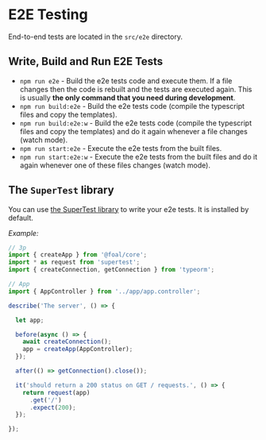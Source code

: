 # E2E Testing

End-to-end tests are located in the `src/e2e` directory.

## Write, Build and Run E2E Tests

- `npm run e2e` - Build the e2e tests code and execute them. If a file changes then the code is rebuilt and the tests are executed again. This is usually **the only command that you need during development**.
- `npm run build:e2e` - Build the e2e tests code (compile the typescript files and copy the templates).
- `npm run build:e2e:w` - Build the e2e tests code (compile the typescript files and copy the templates) and do it again whenever a file changes (watch mode).
- `npm run start:e2e` - Execute the e2e tests from the built files.
- `npm run start:e2e:w` - Execute the e2e tests from the built files and do it again whenever one of these files changes (watch mode).

## The `SuperTest` library

You can use [the SuperTest library](https://github.com/visionmedia/supertest) to write your e2e tests. It is installed by default.

*Example:*
```typescript
// 3p
import { createApp } from '@foal/core';
import * as request from 'supertest';
import { createConnection, getConnection } from 'typeorm';

// App
import { AppController } from '../app/app.controller';

describe('The server', () => {

  let app;

  before(async () => {
    await createConnection();
    app = createApp(AppController);
  });

  after(() => getConnection().close());

  it('should return a 200 status on GET / requests.', () => {
    return request(app)
      .get('/')
      .expect(200);
  });

});

```
